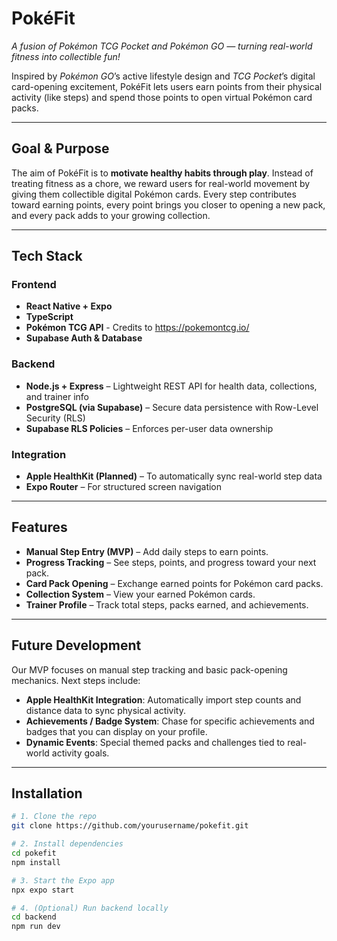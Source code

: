 # PokéFit

*A fusion of Pokémon TCG Pocket and Pokémon GO — turning real-world fitness into collectible fun!*

Inspired by *Pokémon GO*’s active lifestyle design and *TCG Pocket*’s digital card-opening excitement, PokéFit lets users earn points from their physical activity (like steps) and spend those points to open virtual Pokémon card packs.

---

## Goal & Purpose

The aim of PokéFit is to **motivate healthy habits through play**.
Instead of treating fitness as a chore, we reward users for real-world movement by giving them collectible digital Pokémon cards.
Every step contributes toward earning points, every point brings you closer to opening a new pack, and every pack adds to your growing collection.

---

## Tech Stack

### **Frontend**
* **React Native + Expo**
* **TypeScript** 
* **Pokémon TCG API** - Credits to https://pokemontcg.io/
* **Supabase Auth & Database** 

### **Backend**
* **Node.js + Express** – Lightweight REST API for health data, collections, and trainer info
* **PostgreSQL (via Supabase)** – Secure data persistence with Row-Level Security (RLS)
* **Supabase RLS Policies** – Enforces per-user data ownership

### **Integration**
* **Apple HealthKit (Planned)** – To automatically sync real-world step data
* **Expo Router** – For structured screen navigation

---

## Features
*  **Manual Step Entry (MVP)** – Add daily steps to earn points.
*  **Progress Tracking** – See steps, points, and progress toward your next pack.
*  **Card Pack Opening** – Exchange earned points for Pokémon card packs.
*  **Collection System** – View your earned Pokémon cards.
*  **Trainer Profile** – Track total steps, packs earned, and achievements.

---

## Future Development

Our MVP focuses on manual step tracking and basic pack-opening mechanics.
Next steps include:

* **Apple HealthKit Integration**:
  Automatically import step counts and distance data to sync physical activity.
* **Achievements / Badge System**:
  Chase for specific achievements and badges that you can display on your profile.
* **Dynamic Events**:
  Special themed packs and challenges tied to real-world activity goals.

---

## Installation

```bash
# 1. Clone the repo
git clone https://github.com/yourusername/pokefit.git

# 2. Install dependencies
cd pokefit
npm install

# 3. Start the Expo app
npx expo start

# 4. (Optional) Run backend locally
cd backend
npm run dev
```
